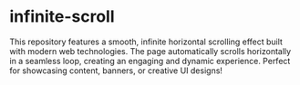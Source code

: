 # infinite-scroll
This repository features a smooth, infinite horizontal scrolling effect built with modern web technologies. The page automatically scrolls horizontally in a seamless loop, creating an engaging and dynamic experience. Perfect for showcasing content, banners, or creative UI designs!
